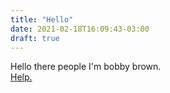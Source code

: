 ```yaml
---
title: "Hello"
date: 2021-02-18T16:09:43-03:00
draft: true
---
```


Hello there people I'm bobby brown.  
[Help.](https://github.com/spech66/hugo-best-practices#configure-the-site)
